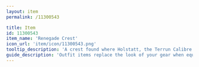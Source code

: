 ```yaml
---
layout: item
permalink: /11300543

title: Item
id: 11300543
item_name: 'Renegade Crest'
icon_url: 'item/icon/11300543.png'
tooltip_description: 'A crest found where Holstatt, the Terrun Calibre defector, disappeared. It looks just like the one he was wearing...'
guide_description: 'Outfit items replace the look of your gear when equipped.'
---
```

